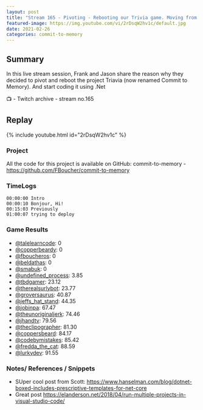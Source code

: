 ```yaml
---
layout: post
title: "Stream 165 - Pivoting - Rebooting our Trivia game. Moving from TypeScript to .Net"
featured-image: https://img.youtube.com/vi/2rDsqW2hv1c/default.jpg
date: 2021-02-26
categories: commit-to-memory
---
```


## Summary

In this live stream session, Frank and Jason share the reason why they decided to pivot and reboot the project Triavia (now renamed Commit to Memory). And start coding it using .Net

📺 - Twitch archive - stream no.165

## Replay

{% include youtube.html id="2rDsqW2hv1c" %}
<br/><!--more-->

### Project

All the code for this project is available on GitHub: commit-to-memory - https://github.com/FBoucher/commit-to-memory

### TimeLogs

    00:00:00 Intro
    00:00:10 Bonjour, Hi!
    00:15:03 Previously
    01:00:07 trying to deploy

### Game Results

- [@talelearncode](https://www.twitch.tv/talelearncode): 0
- [@copperbeardy](https://www.twitch.tv/copperbeardy): 0
- [@fboucheros](https://www.twitch.tv/fboucheros): 0
- [@beldathas](https://www.twitch.tv/beldathas): 0
- [@smabuk](https://www.twitch.tv/smabuk): 0
- [@undefined_process](https://www.twitch.tv/undefined_process): 3.85
- [@tbdgamer](https://www.twitch.tv/tbdgamer): 23.12
- [@therealsurlybot](https://www.twitch.tv/therealsurlybot): 23.77
- [@groversaurus](https://www.twitch.tv/groversaurus): 40.87
- [@jeffs_hat_stand](https://www.twitch.tv/jeffs_hat_stand): 44.35
- [@jobinpa](https://www.twitch.tv/jobinpa): 67.47
- [@theunoriginaljerk](https://www.twitch.tv/theunoriginaljerk): 74.46
- [@jhandtv](https://www.twitch.tv/jhandtv): 79.56
- [@theclipographer](https://www.twitch.tv/theclipographer): 81.30
- [@coppersbeard](https://www.twitch.tv/coppersbeard): 84.17
- [@codebymistakes](https://www.twitch.tv/codebymistakes): 85.42
- [@fredda_the_cat](https://www.twitch.tv/fredda_the_cat): 88.59
- [@lurkydev](https://www.twitch.tv/lurkydev): 91.55

### Notes/ References / Snippets

- SUper cool post from Scott: https://www.hanselman.com/blog/dotnet-boxed-includes-prescriptive-templates-for-net-core
- Great post https://elanderson.net/2018/04/run-multiple-projects-in-visual-studio-code/
